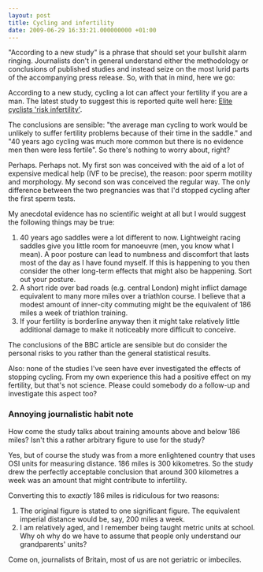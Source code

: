 ```yaml
---
layout: post
title: Cycling and infertility
date: 2009-06-29 16:33:21.000000000 +01:00
---
```

"According to a new study" is a phrase that should set your bullshit alarm ringing. Journalists don't in general understand either the methodology or conclusions of published studies and instead seize on the most lurid parts of the accompanying press release. So, with that in mind, here we go:

According to a new study, cycling a lot can affect your fertility if you are a man. The latest study to suggest this is reported quite well here: <a href="http://news.bbc.co.uk/1/hi/health/8124458.stm" target="_blank">Elite cyclists 'risk infertility'</a>.

The conclusions are sensible: "the average man cycling to work would be unlikely to suffer fertility problems because of their time in the saddle." and "40 years ago cycling was much more common but there is no evidence men then were less fertile". So there's nothing to worry about, right?

Perhaps. Perhaps not. My first son was conceived with the aid of a lot of expensive medical help (IVF to be precise), the reason: poor sperm motility and morphology. My second son was conceived the regular way. The only difference between the two pregnancies was that I'd stopped cycling after the first sperm tests.

My anecdotal evidence has no scientific weight at all but I would suggest the following things may be true:
<ol>
	<li>40 years ago saddles were a lot different to now. Lightweight racing saddles give you little room for manoeuvre (men, you know what I mean). A poor posture can lead to numbness and discomfort that lasts most of the day as I have found myself. If this is happening to you then consider the other long-term effects that might also be happening. Sort out your posture.</li>
	<li>A short ride over bad roads (e.g. central London) might inflict damage equivalent to many more miles over a triathlon course. I believe that a modest amount of inner-city commuting might be the equivalent of 186 miles a week of triathlon training.</li>
	<li>If your fertility is borderline anyway then it might take relatively little additional damage to make it noticeably more difficult to conceive.</li>
</ol>
The conclusions of the BBC article are sensible but do consider the personal risks to you rather than the general statistical results.

Also: none of the studies I've seen have ever investigated the effects of stopping cycling. From my own experience this had a positive effect on my fertility, but that's not science. Please could somebody do a follow-up and investigate this aspect too?
<h3>Annoying journalistic habit note</h3>
How come the study talks about training amounts above and below 186 miles? Isn't this a rather arbitrary figure to use for the study?

Yes, but of course the study was from a more enlightened country that uses OSI units for measuring distance. 186 miles is 300 kikometres. So the study drew the perfectly acceptable conclusion that around 300 kilometres a week was an amount that might contribute to infertility.

Converting this to <em>exactly</em> 186 miles is ridiculous for two reasons:
<ol>
	<li>The original figure is stated to one significant figure. The equivalent imperial distance would be, say, 200 miles a week.</li>
	<li>I am relatively aged, and I remember being taught metric units at school. Why oh why do we have to assume that people only understand our grandparents' units?</li>
</ol>
Come on, journalists of Britain, most of us are not geriatric or imbeciles.
